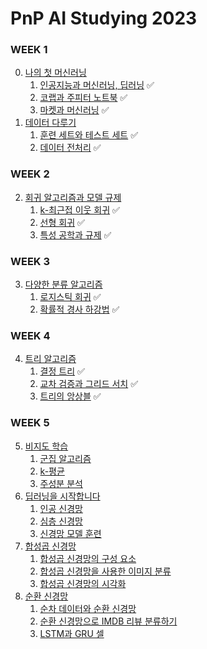 # PnP AI Studying 2023

### WEEK 1

0. [나의 첫 머신러닝](https://github.com/RFLXN/PnP.AI.2023/tree/main/doc/0.%20%EB%82%98%EC%9D%98%20%EC%B2%AB%20%EB%A8%B8%EC%8B%A0%EB%9F%AC%EB%8B%9D)
    1. [인공지능과 머신러닝, 딥러닝](https://github.com/RFLXN/PnP.AI.2023/tree/main/doc/0.%20%EB%82%98%EC%9D%98%20%EC%B2%AB%20%EB%A8%B8%EC%8B%A0%EB%9F%AC%EB%8B%9D/1.%20%EC%9D%B8%EA%B3%B5%EC%A7%80%EB%8A%A5%EA%B3%BC%20%EB%A8%B8%EC%8B%A0%EB%9F%AC%EB%8B%9D%2C%20%EB%94%A5%EB%9F%AC%EB%8B%9D) ✅
    2. [코랩과 주피터 노트북](https://github.com/RFLXN/PnP.AI.2023/tree/main/doc/0.%20%EB%82%98%EC%9D%98%20%EC%B2%AB%20%EB%A8%B8%EC%8B%A0%EB%9F%AC%EB%8B%9D/2.%20%EC%BD%94%EB%9E%A9%EA%B3%BC%20%EC%A3%BC%ED%94%BC%ED%84%B0%20%EB%85%B8%ED%8A%B8%EB%B6%81) ✅
    3. [마켓과 머신러닝](https://github.com/RFLXN/PnP.AI.2023/tree/main/doc/0.%20%EB%82%98%EC%9D%98%20%EC%B2%AB%20%EB%A8%B8%EC%8B%A0%EB%9F%AC%EB%8B%9D/3.%20%EB%A7%88%EC%BC%93%EA%B3%BC%20%EB%A8%B8%EC%8B%A0%EB%9F%AC%EB%8B%9D) ✅
1. [데이터 다루기](https://github.com/RFLXN/PnP.AI.2023/tree/main/doc/1.%20%EB%8D%B0%EC%9D%B4%ED%84%B0%20%EB%8B%A4%EB%A3%A8%EA%B8%B0)
    1. [훈련 세트와 테스트 세트](https://github.com/RFLXN/PnP.AI.2023/tree/main/doc/1.%20%EB%8D%B0%EC%9D%B4%ED%84%B0%20%EB%8B%A4%EB%A3%A8%EA%B8%B0/1.%20%ED%9B%88%EB%A0%A8%20%EC%84%B8%ED%8A%B8%EC%99%80%20%ED%85%8C%EC%8A%A4%ED%8A%B8%20%EC%84%B8%ED%8A%B8) ✅
    2. [데이터 전처리](https://github.com/RFLXN/PnP.AI.2023/tree/main/doc/1.%20%EB%8D%B0%EC%9D%B4%ED%84%B0%20%EB%8B%A4%EB%A3%A8%EA%B8%B0/2.%20%EB%8D%B0%EC%9D%B4%ED%84%B0%20%EC%A0%84%EC%B2%98%EB%A6%AC) ✅

### WEEK 2

2. [회귀 알고리즘과 모델 규제](https://github.com/RFLXN/PnP.AI.2023/tree/main/doc/2.%20%ED%9A%8C%EA%B7%80%20%EC%95%8C%EA%B3%A0%EB%A6%AC%EC%A6%98%EA%B3%BC%20%EB%AA%A8%EB%8D%B8%20%EA%B7%9C%EC%A0%9C)
    1. [k-최근접 이웃 회귀](https://github.com/RFLXN/PnP.AI.2023/tree/main/doc/2.%20%ED%9A%8C%EA%B7%80%20%EC%95%8C%EA%B3%A0%EB%A6%AC%EC%A6%98%EA%B3%BC%20%EB%AA%A8%EB%8D%B8%20%EA%B7%9C%EC%A0%9C/1.%20k-%EC%B5%9C%EA%B7%BC%EC%A0%91%20%EC%9D%B4%EC%9B%83%20%ED%9A%8C%EA%B7%80) ✅
    2. [선형 회귀](https://github.com/RFLXN/PnP.AI.2023/tree/main/doc/2.%20%ED%9A%8C%EA%B7%80%20%EC%95%8C%EA%B3%A0%EB%A6%AC%EC%A6%98%EA%B3%BC%20%EB%AA%A8%EB%8D%B8%20%EA%B7%9C%EC%A0%9C/2.%20%EC%84%A0%ED%98%95%20%ED%9A%8C%EA%B7%80) ✅
    3. [특성 공학과 규제](https://github.com/RFLXN/PnP.AI.2023/tree/main/doc/2.%20%ED%9A%8C%EA%B7%80%20%EC%95%8C%EA%B3%A0%EB%A6%AC%EC%A6%98%EA%B3%BC%20%EB%AA%A8%EB%8D%B8%20%EA%B7%9C%EC%A0%9C/3.%20%ED%8A%B9%EC%84%B1%20%EA%B3%B5%ED%95%99%EA%B3%BC%20%EA%B7%9C%EC%A0%9C) ✅

### WEEK 3

3. [다양한 분류 알고리즘](https://github.com/RFLXN/PnP.AI.2023/tree/main/doc/3.%20%EB%8B%A4%EC%96%91%ED%95%9C%20%EB%B6%84%EB%A5%98%20%EC%95%8C%EA%B3%A0%EB%A6%AC%EC%A6%98)
    1. [로지스틱 회귀](https://github.com/RFLXN/PnP.AI.2023/tree/main/doc/3.%20%EB%8B%A4%EC%96%91%ED%95%9C%20%EB%B6%84%EB%A5%98%20%EC%95%8C%EA%B3%A0%EB%A6%AC%EC%A6%98/1.%20%EB%A1%9C%EC%A7%80%EC%8A%A4%ED%8B%B1%20%ED%9A%8C%EA%B7%80) ✅
    2. [확률적 경사 하강법](https://github.com/RFLXN/PnP.AI.2023/tree/main/doc/3.%20%EB%8B%A4%EC%96%91%ED%95%9C%20%EB%B6%84%EB%A5%98%20%EC%95%8C%EA%B3%A0%EB%A6%AC%EC%A6%98/2.%20%ED%99%95%EB%A5%A0%EC%A0%81%20%EA%B2%BD%EC%82%AC%20%ED%95%98%EA%B0%95%EB%B2%95) ✅


### WEEK 4
4. [트리 알고리즘](https://github.com/RFLXN/PnP.AI.2023/tree/main/doc/4.%20%ED%8A%B8%EB%A6%AC%20%EC%95%8C%EA%B3%A0%EB%A6%AC%EC%A6%98)
    1. [결정 트리](https://github.com/RFLXN/PnP.AI.2023/tree/main/doc/4.%20%ED%8A%B8%EB%A6%AC%20%EC%95%8C%EA%B3%A0%EB%A6%AC%EC%A6%98/1.%20%EA%B2%B0%EC%A0%95%20%ED%8A%B8%EB%A6%AC) ✅
    2. [교차 검증과 그리드 서치](https://github.com/RFLXN/PnP.AI.2023/tree/main/doc/4.%20%ED%8A%B8%EB%A6%AC%20%EC%95%8C%EA%B3%A0%EB%A6%AC%EC%A6%98/2.%20%EA%B5%90%EC%B0%A8%20%EA%B2%80%EC%A6%9D%EA%B3%BC%20%EA%B7%B8%EB%A6%AC%EB%93%9C%20%EC%84%9C%EC%B9%98) ✅
    3. [트리의 앙상블](https://github.com/RFLXN/PnP.AI.2023/tree/main/doc/4.%20%ED%8A%B8%EB%A6%AC%20%EC%95%8C%EA%B3%A0%EB%A6%AC%EC%A6%98/3.%20%ED%8A%B8%EB%A6%AC%EC%9D%98%20%EC%95%99%EC%83%81%EB%B8%94) ✅

### WEEK 5
5. [비지도 학습](https://github.com/RFLXN/PnP.AI.2023/tree/main/doc/5.%20%EB%B9%84%EC%A7%80%EB%8F%84%20%ED%95%99%EC%8A%B5)
    1. [군집 알고리즘](https://github.com/RFLXN/PnP.AI.2023/tree/main/doc/5.%20%EB%B9%84%EC%A7%80%EB%8F%84%20%ED%95%99%EC%8A%B5/1.%20%EA%B5%B0%EC%A7%91%20%EC%95%8C%EA%B3%A0%EB%A6%AC%EC%A6%98)
    2. [k-평균](https://github.com/RFLXN/PnP.AI.2023/tree/main/doc/5.%20%EB%B9%84%EC%A7%80%EB%8F%84%20%ED%95%99%EC%8A%B5/2.%20k-%ED%8F%89%EA%B7%A0)
    3. [주성분 분석](https://github.com/RFLXN/PnP.AI.2023/tree/main/doc/5.%20%EB%B9%84%EC%A7%80%EB%8F%84%20%ED%95%99%EC%8A%B5/3.%20%EC%A3%BC%EC%84%B1%EB%B6%84%20%EB%B6%84%EC%84%9D)
6. [딥러닝을 시작합니다](https://github.com/RFLXN/PnP.AI.2023/tree/main/doc/6.%20%EB%94%A5%EB%9F%AC%EB%8B%9D%EC%9D%84%20%EC%8B%9C%EC%9E%91%ED%95%A9%EB%8B%88%EB%8B%A4)
    1. [인공 신경망](https://github.com/RFLXN/PnP.AI.2023/tree/main/doc/6.%20%EB%94%A5%EB%9F%AC%EB%8B%9D%EC%9D%84%20%EC%8B%9C%EC%9E%91%ED%95%A9%EB%8B%88%EB%8B%A4/1.%20%EC%9D%B8%EA%B3%B5%20%EC%8B%A0%EA%B2%BD%EB%A7%9D)
    2. [심층 신경망](https://github.com/RFLXN/PnP.AI.2023/tree/main/doc/6.%20%EB%94%A5%EB%9F%AC%EB%8B%9D%EC%9D%84%20%EC%8B%9C%EC%9E%91%ED%95%A9%EB%8B%88%EB%8B%A4/2.%20%EC%8B%AC%EC%B8%B5%20%EC%8B%A0%EA%B2%BD%EB%A7%9D)
    3. [신경망 모델 훈련](https://github.com/RFLXN/PnP.AI.2023/tree/main/doc/6.%20%EB%94%A5%EB%9F%AC%EB%8B%9D%EC%9D%84%20%EC%8B%9C%EC%9E%91%ED%95%A9%EB%8B%88%EB%8B%A4/3.%20%EC%8B%A0%EA%B2%BD%EB%A7%9D%20%EB%AA%A8%EB%8D%B8%20%ED%9B%88%EB%A0%A8)
7. [합성곱 신경망](https://github.com/RFLXN/PnP.AI.2023/tree/main/doc/7.%20%ED%95%A9%EC%84%B1%EA%B3%B1%20%EC%8B%A0%EA%B2%BD%EB%A7%9D)
    1. [합성곱 신경망의 구성 요소](https://github.com/RFLXN/PnP.AI.2023/tree/main/doc/7.%20%ED%95%A9%EC%84%B1%EA%B3%B1%20%EC%8B%A0%EA%B2%BD%EB%A7%9D/1.%20%ED%95%A9%EC%84%B1%EA%B3%B1%20%EC%8B%A0%EA%B2%BD%EB%A7%9D%EC%9D%98%20%EA%B5%AC%EC%84%B1%20%EC%9A%94%EC%86%8C)
    2. [합성곱 신경망을 사용한 이미지 분류](https://github.com/RFLXN/PnP.AI.2023/tree/main/doc/7.%20%ED%95%A9%EC%84%B1%EA%B3%B1%20%EC%8B%A0%EA%B2%BD%EB%A7%9D/2.%20%ED%95%A9%EC%84%B1%EA%B3%B1%20%EC%8B%A0%EA%B2%BD%EB%A7%9D%EC%9D%84%20%EC%82%AC%EC%9A%A9%ED%95%9C%20%EC%9D%B4%EB%AF%B8%EC%A7%80%20%EB%B6%84%EB%A5%98)
    3. [합성곱 신경망의 시각화](https://github.com/RFLXN/PnP.AI.2023/tree/main/doc/7.%20%ED%95%A9%EC%84%B1%EA%B3%B1%20%EC%8B%A0%EA%B2%BD%EB%A7%9D/3.%20%ED%95%A9%EC%84%B1%EA%B3%B1%20%EC%8B%A0%EA%B2%BD%EB%A7%9D%EC%9D%98%20%EC%8B%9C%EA%B0%81%ED%99%94)
8. [순환 신경망](https://github.com/RFLXN/PnP.AI.2023/tree/main/doc/8.%20%EC%88%9C%ED%99%98%20%EC%8B%A0%EA%B2%BD%EB%A7%9D)
    1. [순차 데이터와 순환 신경망](https://github.com/RFLXN/PnP.AI.2023/tree/main/doc/8.%20%EC%88%9C%ED%99%98%20%EC%8B%A0%EA%B2%BD%EB%A7%9D/1.%20%EC%88%9C%EC%B0%A8%20%EB%8D%B0%EC%9D%B4%ED%84%B0%EC%99%80%20%EC%88%9C%ED%99%98%20%EC%8B%A0%EA%B2%BD%EB%A7%9D)
    2. [순환 신경망으로 IMDB 리뷰 분류하기](https://github.com/RFLXN/PnP.AI.2023/tree/main/doc/8.%20%EC%88%9C%ED%99%98%20%EC%8B%A0%EA%B2%BD%EB%A7%9D/2.%20%EC%88%9C%ED%99%98%20%EC%8B%A0%EA%B2%BD%EB%A7%9D%EC%9C%BC%EB%A1%9C%20IMDB%20%EB%A6%AC%EB%B7%B0%20%EB%B6%84%EB%A5%98%ED%95%98%EA%B8%B0)
    3. [LSTM과 GRU 셀](https://github.com/RFLXN/PnP.AI.2023/tree/main/doc/8.%20%EC%88%9C%ED%99%98%20%EC%8B%A0%EA%B2%BD%EB%A7%9D/3.%20LSTM%EA%B3%BC%20GRU%20%EC%85%80)